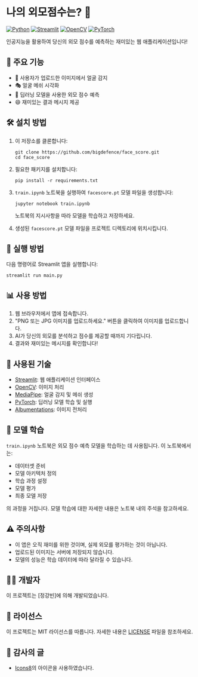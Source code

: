 # 나의 외모점수는? 🌟

[![Python](https://img.shields.io/badge/Python-3.7%2B-blue)](https://www.python.org/downloads/)
[![Streamlit](https://img.shields.io/badge/Streamlit-1.0%2B-FF4B4B)](https://streamlit.io/)
[![OpenCV](https://img.shields.io/badge/OpenCV-4.5%2B-green)](https://opencv.org/)
[![PyTorch](https://img.shields.io/badge/PyTorch-1.9%2B-EE4C2C)](https://pytorch.org/)

인공지능을 활용하여 당신의 외모 점수를 예측하는 재미있는 웹 애플리케이션입니다!

## 🌟 주요 기능

- 📸 사용자가 업로드한 이미지에서 얼굴 감지
- 🎭 얼굴 메쉬 시각화
- 🧠 딥러닝 모델을 사용한 외모 점수 예측
- 😄 재미있는 결과 메시지 제공

## 🛠️ 설치 방법

1. 이 저장소를 클론합니다:
   ```
   git clone https://github.com/bigdefence/face_score.git
   cd face_score
   ```

2. 필요한 패키지를 설치합니다:
   ```
   pip install -r requirements.txt
   ```

3. `train.ipynb` 노트북을 실행하여 `facescore.pt` 모델 파일을 생성합니다:
   ```
   jupyter notebook train.ipynb
   ```
   노트북의 지시사항을 따라 모델을 학습하고 저장하세요.

4. 생성된 `facescore.pt` 모델 파일을 프로젝트 디렉토리에 위치시킵니다.

## 🚀 실행 방법

다음 명령어로 Streamlit 앱을 실행합니다:
```
streamlit run main.py
```

## 📊 사용 방법

1. 웹 브라우저에서 앱에 접속합니다.
2. "PNG 또는 JPG 이미지를 업로드하세요." 버튼을 클릭하여 이미지를 업로드합니다.
3. AI가 당신의 외모를 분석하고 점수를 제공할 때까지 기다립니다.
4. 결과와 재미있는 메시지를 확인합니다!

## 🧰 사용된 기술

- [Streamlit](https://streamlit.io/): 웹 애플리케이션 인터페이스
- [OpenCV](https://opencv.org/): 이미지 처리
- [MediaPipe](https://mediapipe.dev/): 얼굴 감지 및 메쉬 생성
- [PyTorch](https://pytorch.org/): 딥러닝 모델 학습 및 실행
- [Albumentations](https://albumentations.ai/): 이미지 전처리

## 🔬 모델 학습

`train.ipynb` 노트북은 외모 점수 예측 모델을 학습하는 데 사용됩니다. 이 노트북에서는:

- 데이터셋 준비
- 모델 아키텍처 정의
- 학습 과정 설정
- 모델 평가
- 최종 모델 저장

의 과정을 거칩니다. 모델 학습에 대한 자세한 내용은 노트북 내의 주석을 참고하세요.

## ⚠️ 주의사항

- 이 앱은 오직 재미를 위한 것이며, 실제 외모를 평가하는 것이 아닙니다.
- 업로드된 이미지는 서버에 저장되지 않습니다.
- 모델의 성능은 학습 데이터에 따라 달라질 수 있습니다.

## 👨‍💻 개발자

이 프로젝트는 [정강빈]에 의해 개발되었습니다.

## 📄 라이선스

이 프로젝트는 MIT 라이선스를 따릅니다. 자세한 내용은 [LICENSE](LICENSE) 파일을 참조하세요.

## 🙏 감사의 글

- [Icons8](https://icons8.com)의 아이콘을 사용하였습니다.
